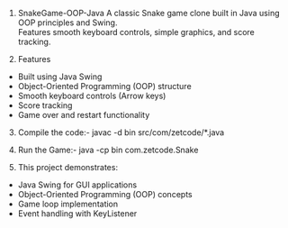 1. SnakeGame-OOP-Java
A classic Snake game clone built in Java using OOP principles and Swing.  
Features smooth keyboard controls, simple graphics, and score tracking.

2. Features
- Built using Java Swing
- Object-Oriented Programming (OOP) structure
- Smooth keyboard controls (Arrow keys)
- Score tracking
- Game over and restart functionality

3. Compile the code:-  javac -d bin src/com/zetcode/*.java

4. Run the Game:-    java -cp bin com.zetcode.Snake

5. This project demonstrates:
- Java Swing for GUI applications
- Object-Oriented Programming (OOP) concepts
- Game loop implementation
- Event handling with KeyListener
